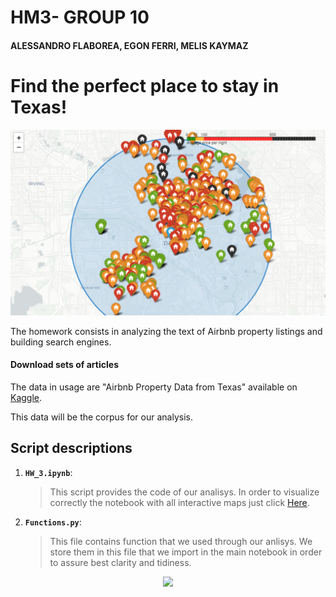# HM3- GROUP 10
#### ALESSANDRO FLABOREA, EGON FERRI, MELIS KAYMAZ


# Find the perfect place to stay in Texas!
![](map.PNG?raw=true)


The homework consists in analyzing the text of Airbnb property listings and building  search engines.

#### Download sets of articles

The data in usage are "Airbnb Property Data from Texas" available on [Kaggle](https://www.kaggle.com/PromptCloudHQ/airbnb-property-data-from-texas).

This data will be the corpus for our analysis.
## Script descriptions

1. __`HW_3.ipynb`__: 
	> This script provides the code of our analisys. In order to visualize correctly the notebook with all interactive maps just click [Here](https://nbviewer.jupyter.org/github/aleflabo/ADM-HW_10/blob/master/HW_3.1.ipynb).
2. __`Functions.py`__: 
	> This file contains function that we used through our anlisys. We store them in this file that we import in the main notebook in order to assure best clarity and tidiness.
   
<p align="center">
<img src="https://i.pinimg.com/originals/b2/1f/b2/b21fb2b3efd83692a42bff8e05db92f1.png">
</p>

